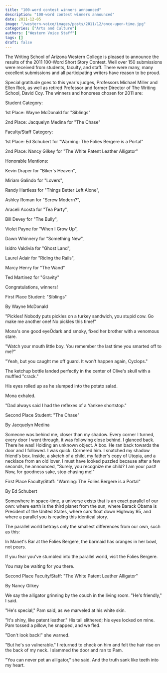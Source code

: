 ```yaml
---
title: "100-word contest winners announced"
description: "100-word contest winners announced"
date: 2011-12-05
image: "/western-voice/images/posts/2011/12/once-upon-time.jpg"
categories: ["Arts and Culture"]
authors: ["Western Voice Staff"]
tags: []
draft: false
---
```

The Writing School of Arizona Western College is pleased to announce the results of the 2011 100-Word Short Story Contest. Well over 150 submissions were received from students, faculty, and staff. There were many, many excellent submissions and all participating writers have reason to be proud.

Special gratitude goes to this year's judges, Professors Michael Miller and Ellen Riek, as well as retired Professor and former Director of The Writing School, David Coy. The winners and honorees chosen for 2011 are:

Student Category:

1st Place: Wayne McDonald for "Siblings"

2nd Place: Jacquelyn Medina for "The Chase"

Faculty/Staff Category:

1st Place: Ed Schubert for "Warning: The Folies Bergere is a Portal"

2nd Place: Nancy Gilkey for "The White Patent Leather Alligator"

Honorable Mentions:

Kevin Draper for "Biker's Heaven",

Miriam Galindo for "Lovers",

Randy Hartless for "Things Better Left Alone",

Ashley Roman for "Screw Modern?",

Araceli Acosta for "Tea Party",

Bill Devey for "The Bully",

Violet Payne for "When I Grow Up",

Dawn Whinnery for "Something New",

Isidro Valdivia for "Ghost Land",

Laurel Adair for "Riding the Rails",

Marcy Henry for "The Wand"

Ted Martinez for "Gravity"

Congratulations, winners!

First Place Student: "Siblings"

By Wayne McDonald

"Pickles! Nobody puts pickles on a turkey sandwich, you stupid cow. Go make me another one! No pickles this time!"

Mona's one good eyeÖdark and smoky, fixed her brother with a venomous stare.

"Watch your mouth little boy. You remember the last time you smarted off to me?"

"Yeah, but you caught me off guard. It won't happen again, Cyclops."

The ketchup bottle landed perfectly in the center of Clive's skull with a muffled "crack."

His eyes rolled up as he slumped into the potato salad.

Mona exhaled.

"Dad always said I had the reflexes of a Yankee shortstop."

Second Place Student: "The Chase"

By Jacquelyn Medina

Someone was behind me, closer than my shadow. Every corner I turned, every door I went through, it was following close behind. I glanced back. There he was! Holding an unknown object. A box. He ran back towards the door and I followed. I was quick. Cornered him. I snatched my shadow friend's box. Inside, a sketch of a child, my father's copy of Utopia, and a necklace from an old lover. I must have looked puzzled because after a few seconds, he announced, "Surely, you recognize me child? I am your past! Now, for goodness sake, stop chasing me!"

First Place Faculty/Staff: "Warning: The Folies Bergere is a Portal"

By Ed Schubert

Somewhere in space-time, a universe exists that is an exact parallel of our own: where earth is the third planet from the sun, where Barack Obama is President of the United States, where cars float down Highway 95, and where a parallel you is reading this identical story.

The parallel world betrays only the smallest differences from our own, such as this:

In Manet's Bar at the Folies Bergere, the barmaid has oranges in her bowl, not pears.

If you fear you've stumbled into the parallel world, visit the Folies Bergere.

You may be waiting for you there.

Second Place Faculty/Staff: "The White Patent Leather Alligator"

By Nancy Gilkey

We say the alligator grinning by the couch in the living room. "He's friendly," I said.

"He's special," Pam said, as we marveled at his white skin.

"It's shiny, like patent leather." His tail slithered; his eyes locked on mine. Pam tossed a pillow, he snapped, and we fled.

"Don't look back!" she warned.

"But he's so vulnerable." I returned to check on him and felt the hair rise on the back of my neck. I slammed the door and ran to Pam.

"You can never pet an alligator," she said. And the truth sank like teeth into my heart.